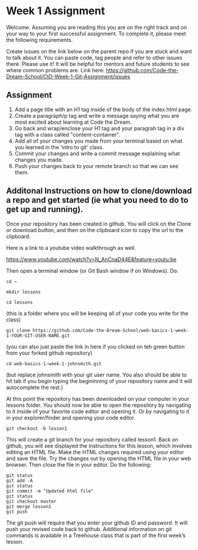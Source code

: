 # Week 1 Assignment

Welcome. Assuming you are reading this you are on the right track and on your way to your first successful assignment. To complete it, please meet the following requirements.

Create issues on the link below on the parent repo if you are stuck and want to talk about it. You can paste code, tag people and refer to other issues there. Please use it! It will be helpful for mentors and future students to see where common problems are. Link here: https://github.com/Code-the-Dream-School/CtD-Week-1-Git-Assignment/issues

## Assignment
1. Add a page title with an H1 tag inside of the body of the index.html page.
2. Create a paragraph/p tag and write a message saying what you are most excited about learning at Code the Dream.
3. Go back and wrap/enclose your H1 tag and your paragrah tag in a div tag with a class called "content-container".
4. Add all of your changes you made from your terminal based on what you learned in the 'intro to git' class.
5. Commit your changes and write a commit message explaining what changes you made.
6. Push your changes back to your remote branch so that we can see them. 


## Additonal Instructions on how to clone/download a repo and get started (ie what you need to do to get up and running). 

Once your repository has been created in github. You will click on the Clone or download button, and then on the clipboard icon to copy the url to the clipboard.

Here is a link to a youtube video walkthrough as well. 

https://www.youtube.com/watch?v=N_AnCnaD44E&feature=youtu.be

Then open a terminal window (or Git Bash window if on Windows). Do:

`cd ~`

`mkdir lessons`

`cd lessons` 

(this is a folder where you will be keeping all of your code you write for the class)

`git clone https://github.com/Code-the-Dream-School/web-basics-1-week-1-YOUR-GIT-USER-NAME.git` 

(you can also just paste the link in here if you clicked on teh green button from your forked github repository)

`cd web-basics-1-week-1-johnsmith.git` 

(but replace johnsmith with your git user name. You also should be able to hit tab if you begin typing the begininning of your repository name and it will autocomplete the rest.)

At this point the repository has been downloaded on your computer in your lessons folder. You should now be able to open the repository by navigating to it inside of your favorite code editor and opening it. Or by navigating to it in your explorer/finder and opening your code editor. 

 `git checkout -b lesson1`

This will create a git branch for your repository called lesson1. Back on github, you will see displayed the instructions for this lesson, which involves editing an HTML file. Make the HTML changes required using your editor and save the file. Try the changes out by opening the HTML file in your web browser. Then close the file in your editor. Do the following:

`git status`  
`git add -A`  
`git status`  
`git commit -m "Updated html file"`  
`git status`  
`git checkout master`  
`git merge lesson1`  
`git push`  

The git push will require that you enter your github ID and password. It will push your revised code back to github. Additional information on git commands is available in a Treehouse class that is part of the first week’s lesson.


